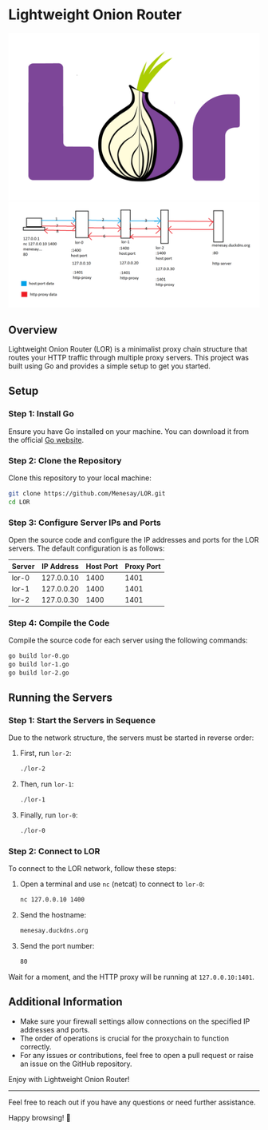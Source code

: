 # Lightweight Onion Router

![logo](/LOR/LOR-logo.png "Logo")
![demo](/LOR/demo.png "Demo")

## Overview

Lightweight Onion Router (LOR) is a minimalist proxy chain structure that routes your HTTP traffic through multiple proxy servers. This project was built using Go and provides a simple setup to get you started.

## Setup

### Step 1: Install Go

Ensure you have Go installed on your machine. You can download it from the official [Go website](https://golang.org/dl/).

### Step 2: Clone the Repository

Clone this repository to your local machine:

```bash
git clone https://github.com/Menesay/LOR.git
cd LOR
```

### Step 3: Configure Server IPs and Ports

Open the source code and configure the IP addresses and ports for the LOR servers. The default configuration is as follows:

| Server | IP Address    | Host Port | Proxy Port |
|--------|---------------|-----------|------------|
| lor-0  | 127.0.0.10    | 1400      | 1401       |
| lor-1  | 127.0.0.20    | 1400      | 1401       |
| lor-2  | 127.0.0.30    | 1400      | 1401       |

### Step 4: Compile the Code

Compile the source code for each server using the following commands:

```bash
go build lor-0.go
go build lor-1.go
go build lor-2.go
```

## Running the Servers

### Step 1: Start the Servers in Sequence

Due to the network structure, the servers must be started in reverse order:

1. First, run `lor-2`:
    ```bash
    ./lor-2
    ```

2. Then, run `lor-1`:
    ```bash
    ./lor-1
    ```

3. Finally, run `lor-0`:
    ```bash
    ./lor-0
    ```

### Step 2: Connect to LOR

To connect to the LOR network, follow these steps:

1. Open a terminal and use `nc` (netcat) to connect to `lor-0`:
    ```bash
    nc 127.0.0.10 1400
    ```

2. Send the hostname:
    ```bash
    menesay.duckdns.org
    ```

3. Send the port number:
    ```bash
    80
    ```

Wait for a moment, and the HTTP proxy will be running at `127.0.0.10:1401`.

## Additional Information

- Make sure your firewall settings allow connections on the specified IP addresses and ports.
- The order of operations is crucial for the proxychain to function correctly.
- For any issues or contributions, feel free to open a pull request or raise an issue on the GitHub repository.

Enjoy with Lightweight Onion Router!

---

Feel free to reach out if you have any questions or need further assistance.

Happy browsing! 🚀
